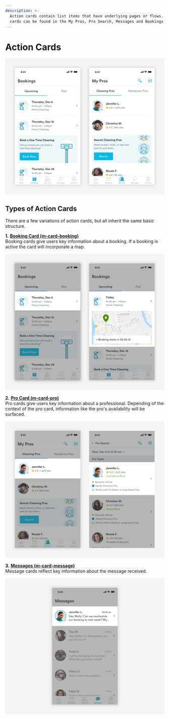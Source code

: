 ```yaml
---
description: >-
  Action cards contain list items that have underlying pages or flows. Action
  cards can be found in the My Pros, Pro Search, Messages and Bookings pages.
---
```


# Action Cards

![](../../.gitbook/assets/list-overview.png)



## Types of Action Cards

There are a few variations of action cards, but all inherit the same basic structure. 

**1.** [**Booking Card \(m-card-booking\)**](booking-cards.md)  
Booking cards give users key information about a booking. If a booking is active the card will incorporate a map.

![](../../.gitbook/assets/bookings-overview.png)

**2.** [**Pro Card \(m-card-pro\)**](pro-cards.md)  
Pro cards give users key information about a professional. Depending of the context of the pro card, information like the pro's availability will be surfaced.

![](../../.gitbook/assets/pro-overview.png)

**3.** [**Messages \(m-card-message\)**](message-cards.md)  
Message cards reflect key information about the message received.

![](../../.gitbook/assets/message-overview.png)



